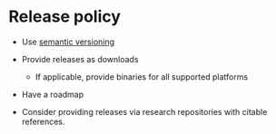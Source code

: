 # Release policy

* Use [semantic versioning](https://semver.org/)

* Provide releases as downloads

  * If applicable, provide binaries for all supported platforms

* Have a roadmap

* Consider providing releases via research repositories with citable references.

